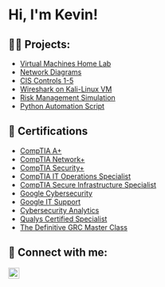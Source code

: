 <h1>Hi, I'm Kevin! </h1>

<h2>👨‍💻 Projects:</h2>

 - [Virtual Machines Home Lab](https://docs.google.com/document/d/1BEAiTmbVylekhwoTJtrnX1EEywXklW7c9OMtB7ofDos/edit?usp=sharing)
 - [Network Diagrams](https://docs.google.com/document/d/14PEZcSdgg2s-E_iH8oYHbH6t5hLJnFLhu5Q5uiVviWs/edit?usp=sharing)
 - [CIS Controls 1-5](https://docs.google.com/document/d/1U8x67Aho4_heD7kfnbeRWrHJR_FYGeX7Spr_oJCwl6k/edit?usp=sharing)
 - [Wireshark on Kali-Linux VM](https://docs.google.com/document/d/1FOlf0ktsfdmy4z2CUigX2sHpMxX6n883xo5WNEv6NvU/edit?usp=sharing)
 - [Risk Management Simulation](https://docs.google.com/spreadsheets/d/1P4Rokco2McUeJijo6u_carBHCN3eTp0WG3ODG1hc60Y/edit?usp=sharing)
 - [Python Automation Script](https://docs.google.com/document/d/19YxsB60T8KN6YytjI_azj8qGftgckeN23m9fHgJEPcs/edit?usp=sharing)

<h2>📄 Certifications</h2>

- [CompTIA A+](https://www.credly.com/badges/513b24da-3475-47d3-886a-a2fadeb40e40/public_url)
- [CompTIA Network+](https://www.credly.com/badges/4a13a94c-a5af-42e7-aab8-48ac2394f21b/public_url)
- [CompTIA Security+](https://www.credly.com/badges/e7ae9581-0f4d-4cc6-8058-30d3a2323b3b)
- [CompTIA IT Operations Specialist](https://www.credly.com/badges/be03ca72-c495-4bc1-a4fc-23601b6031d2/public_url)
- [CompTIA Secure Infrastructure Specialist](https://www.credly.com/badges/ae176c97-ad54-47eb-8622-d0a0cc1dc3ec/public_url)
- [Google Cybersecurity](https://www.coursera.org/account/accomplishments/professional-cert/3BJ86NWGUFX6?utm_source=link&utm_medium=certificate&utm_content=cert_image&utm_campaign=sharing_cta&utm_product=prof)
- [Google IT Support](https://www.coursera.org/account/accomplishments/professional-cert/ART79WRN9U58?utm_source=link&utm_medium=certificate&utm_content=cert_image&utm_campaign=sharing_cta&utm_product=prof)
- [Cybersecurity Analytics](https://docs.google.com/document/d/1XaTuTcoz1N5AKyhnzmQ_2976oc0XtOxv8qI8XcicTXs/edit?usp=sharing)
- [Qualys Certified Specialist](https://docs.google.com/document/d/1xEF2EsiiwWO1YgbFSmHw6s4oGsvTrKiL-YPZWcuWkLE/edit?usp=sharing)
- [The Definitive GRC Master Class](https://docs.google.com/document/d/1uGW580bnkpbLX7-mNPMyK8Kfa7PO628N7k_cht8z1K4/edit?usp=sharing)

<h2> 🤳 Connect with me:</h2>

[<img align="left" alt="JoshMadakor | LinkedIn" width="22px" src="https://cdn.jsdelivr.net/npm/simple-icons@v3/icons/linkedin.svg" />][linkedin]



[linkedin]: https://linkedin.com/in/kevinabandy/
